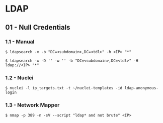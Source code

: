 # LDAP

## 01 - Null Credentials

### 1.1 - Manual

```
$ ldapsearch -x -b "DC=<subdomain>,DC=<tdl>" -h <IP> "*"

$ ldapsearch -x -D '' -w '' -b "DC=<subdomain>,DC=<tdl>" -H ldap://<IP> "*"
```

### 1.2 - Nuclei

```
$ nuclei -l ip_targets.txt -t ~/nuclei-templates -id ldap-anonymous-login
```

### 1.3 - Network Mapper

```
$ nmap -p 389 -n -sV --script "ldap* and not brute" <IP>
```
